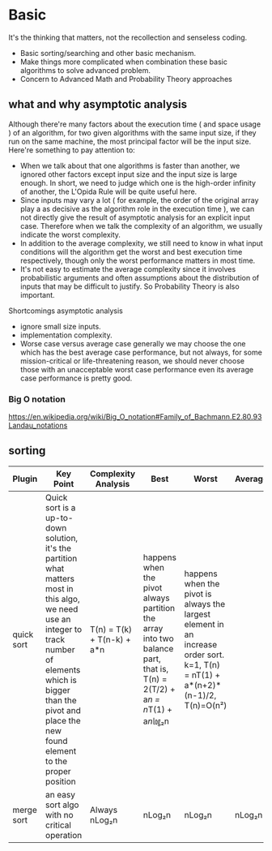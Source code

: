 # Basic

It's the thinking that matters, not the recollection and senseless coding.

  - Basic sorting/searching and other basic mechanism.
  - Make things more complicated when combination these basic algorithms to solve advanced problem.
  - Concern to Advanced Math and Probability Theory approaches

## what and why asymptotic analysis
Although there're many factors about the execution time ( and space usage ) of an algorithm, for two given algorithms with the same input size, if they run on the same machine, the most principal factor will be the input size. Here're something to pay attention to:
 * When we talk about that one algorithms is faster than another, we ignored other factors except input size and the input size is large enough. In short, we need to judge which one is the high-order infinity of another, the L'Opida Rule will be quite useful here.
 * Since inputs may vary a lot ( for example, the order of the original array play a as decisive as the algorithm  role in the execution time ),  we can not directly give the result of asymptotic analysis for an explicit input case. Therefore when we talk the complexity of an algorithm, we usually indicate the worst complexity. 
 * In addition to the average complexity, we still need to know in what input conditions will the algorithm get the worst and best execution time respectively, though only the worst performance matters in most time.
 * It's not easy to estimate the average complexity since it involves probabilistic arguments and often assumptions about the distribution of inputs that may be difficult to justify. So Probability Theory is also important.

Shortcomings asymptotic analysis
* ignore small size inputs.
* implementation complexity.
* Worse case versus average case
  generally we may choose the one which has the best average case performance, but not always, for some mission-critical or life-threatening reason, we should never choose those with an unacceptable worst case performance even its average case performance is pretty good.
### Big O notation
https://en.wikipedia.org/wiki/Big_O_notation#Family_of_Bachmann.E2.80.93Landau_notations

## sorting
| Plugin | Key Point | Complexity Analysis | Best  | Worst  | Average |
| ------ | ------ | ------ | ------ | ------ | ------ |
| quick sort | Quick sort is a up-to-down solution, it's the partition what matters most in this algo, we need use an integer to track number of elements which is bigger than the pivot and place the new found element to the proper position | T(n) = T(k) + T(n-k) + a*n | happens when the pivot always partition the array into two balance part, that is, T(n) = 2(T/2) + a*n = n*T(1) + a*n*㏒₂n| happens when the pivot is always the largest element in an increase order sort.  k=1, T(n) = nT(1) + a*(n+2)*(n-1)/2, T(n)=O(n²) | 
| merge sort | an easy sort algo with no critical operation | Always nLog₂n | nLog₂n | nLog₂n | nLog₂n |